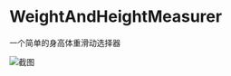 # WeightAndHeightMeasurer
一个简单的身高体重滑动选择器

![截图](https://github.com/lovely3x/WeightAndHeightMeasurer/tree/master/screenshots/Screenshot_20160227-052600.png)